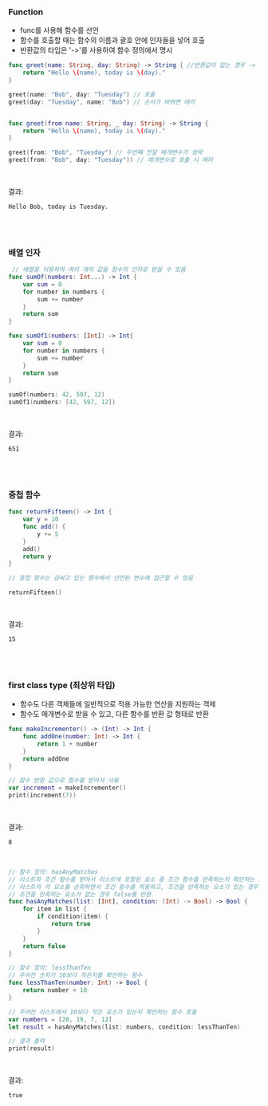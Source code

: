 ### Function

-  func를 사용해 함수를 선언
- 함수를 호출할 때는 함수의 이름과 괄호 안에 인자들을 넣어 호출
- 반환값의 타입은 '->'를 사용하여 함수 정의에서 명시

```swift
func greet(name: String, day: String) -> String { //반환값이 없는 경우 -> 생략 또는 Void
    return "Hello \(name), today is \(day)."
}

greet(name: "Bob", day: "Tuesday") // 호출
greet(day: "Tuesday", name: "Bob") // 순서가 바뀌면 에러


func greet(from name: String, _ day: String) -> String {
    return "Hello \(name), today is \(day)."
}

greet(from: "Bob", "Tuesday") // 두번째 전달 매개변수가 생략
greet(from: "Bob", day: "Tuesday")) // 매개변수로 호출 시 에러
```



<br/>

결과:

```tex
Hello Bob, today is Tuesday.
```



<br/>

<br/>

### 배열 인자

```swift
 // 배열을 이용하여 여러 개의 값을 함수의 인자로 받을 수 있음
func sumOf(numbers: Int...) -> Int { 
    var sum = 0
    for number in numbers {
        sum += number
    }
    return sum
}

func sumOf1(numbers: [Int]) -> Int{
    var sum = 0
    for number in numbers {
    	sum += number
    }
    return sum
}

sumOf(numbers: 42, 597, 12)
sumOf1(numbers: [42, 597, 12])
```

<br/>

결과:

```tex
651
```

<br/>

<br/>



### 중첩 함수

```swift
func returnFifteen() -> Int {
    var y = 10
    func add() {
        y += 5
    }
    add()
    return y
}

// 중첩 함수는 감싸고 있는 함수에서 선언된 변수에 접근할 수 있음

returnFifteen()
```

<br/>

결과:

```tex
15
```



<br/>

<br/>

### first class type (최상위 타입)

- 함수도 다른 객체들에 일반적으로 적용 가능한 연산을 지원하는 객체
- 함수도 매개변수로 받을 수 있고, 다른 함수를 반환 값 형태로 반환

```swift
func makeIncrementer() -> (Int) -> Int {
    func addOne(number: Int) -> Int {
        return 1 + number
    }
    return addOne
}

// 함수 반환 값으로 함수를 받아서 사용
var increment = makeIncrementer()
print(increment(7))
```

<br/>

결과:

```tex
8
```

<br/>


```swift
// 함수 정의: hasAnyMatches
// 리스트와 조건 함수를 받아서 리스트에 포함된 요소 중 조건 함수를 만족하는지 확인하는 함수
// 리스트의 각 요소를 순회하면서 조건 함수를 적용하고, 조건을 만족하는 요소가 있는 경우 true를 반환
// 조건을 만족하는 요소가 없는 경우 false를 반환
func hasAnyMatches(list: [Int], condition: (Int) -> Bool) -> Bool {
    for item in list {
        if condition(item) {
            return true
        }
    }
    return false
}

// 함수 정의: lessThanTen
// 주어진 숫자가 10보다 작은지를 확인하는 함수
func lessThanTen(number: Int) -> Bool {
    return number < 10
}

// 주어진 리스트에서 10보다 작은 요소가 있는지 확인하는 함수 호출
var numbers = [20, 19, 7, 12]
let result = hasAnyMatches(list: numbers, condition: lessThanTen)

// 결과 출력
print(result)
```

<br/>

결과:

```tex
true
```